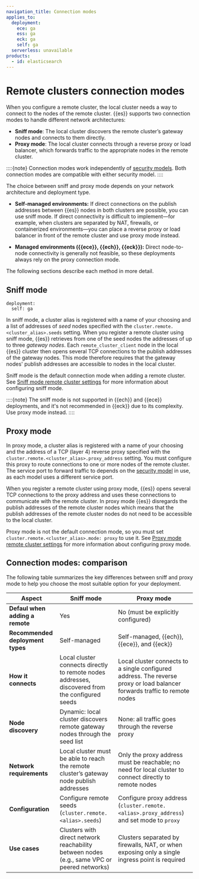 ```yaml
---
navigation_title: Connection modes
applies_to:
  deployment:
    ece: ga
    ess: ga
    eck: ga
    self: ga
  serverless: unavailable
products:
  - id: elasticsearch
---
```

# Remote clusters connection modes

When you configure a remote cluster, the local cluster needs a way to connect to the nodes of the remote cluster. {{es}} supports two connection modes to handle different network architectures:

- **Sniff mode**: The local cluster discovers the remote cluster’s gateway nodes and connects to them directly.
- **Proxy mode**: The local cluster connects through a reverse proxy or load balancer, which forwards traffic to the appropriate nodes in the remote cluster.

::::{note}
Connection modes work independently of [security models](./security-models.md). Both connection modes are compatible with either security model.
::::

The choice between sniff and proxy mode depends on your network architecture and deployment type.  

- **Self-managed environments:** If direct connections on the publish addresses between {{es}} nodes in both clusters are possible, you can use sniff mode. If direct connectivity is difficult to implement—for example, when clusters are separated by NAT, firewalls, or containerized environments—you can place a reverse proxy or load balancer in front of the remote cluster and use proxy mode instead.  

- **Managed environments ({{ece}}, {{ech}}, {{eck}}):** Direct node-to-node connectivity is generally not feasible, so these deployments always rely on the proxy connection mode.


The following sections describe each method in more detail.

## Sniff mode
```{applies_to}
deployment:
  self: ga
```

In sniff mode, a cluster alias is registered with a name of your choosing and a list of addresses of *seed* nodes specified with the `cluster.remote.<cluster_alias>.seeds` setting. When you register a remote cluster using sniff mode, {{es}} retrieves from one of the seed nodes the addresses of up to three *gateway nodes*. Each `remote_cluster_client` node in the local {{es}} cluster then opens several TCP connections to the publish addresses of the gateway nodes. This mode therefore requires that the gateway nodes' publish addresses are accessible to nodes in the local cluster.

Sniff mode is the default connection mode when adding a remote cluster. See [Sniff mode remote cluster settings](remote-clusters-settings.md#remote-cluster-sniff-settings) for more information about configuring sniff mode.

::::{note}
The sniff mode is not supported in {{ech}} and {{ece}} deployments, and it's not recommended in {{eck}} due to its complexity. Use proxy mode instead.
::::


## Proxy mode

In proxy mode, a cluster alias is registered with a name of your choosing and the address of a TCP (layer 4) reverse proxy specified with the `cluster.remote.<cluster_alias>.proxy_address` setting. You must configure this proxy to route connections to one or more nodes of the remote cluster. The service port to forward traffic to depends on the [security model](./security-models.md) in use, as each model uses a different service port.

When you register a remote cluster using proxy mode, {{es}} opens several TCP connections to the proxy address and uses these connections to communicate with the remote cluster. In proxy mode {{es}} disregards the publish addresses of the remote cluster nodes which means that the publish addresses of the remote cluster nodes do not need to be accessible to the local cluster.

Proxy mode is not the default connection mode, so you must set `cluster.remote.<cluster_alias>.mode: proxy` to use it. See [Proxy mode remote cluster settings](remote-clusters-settings.md#remote-cluster-proxy-settings) for more information about configuring proxy mode.

## Connection modes: comparison

The following table summarizes the key differences between sniff and proxy mode to help you choose the most suitable option for your deployment.

| Aspect                  | Sniff mode                                                                                       | Proxy mode                                                                                   |
|-------------------------|--------------------------------------------------------------------------------------------------|----------------------------------------------------------------------------------------------|
| **Defaul when adding a remote**             | Yes                                                                                              | No (must be explicitly configured)                                                           |
| **Recommended deployment types**    | Self-managed                                                                                     | Self-managed, {{ech}}, {{ece}}, and {{eck}}                                                  |
| **How it connects**     | Local cluster connects directly to remote nodes addresses, discovered from the configured seeds   | Local cluster connects to a single configured address. The reverse proxy or load balancer forwards traffic to remote nodes |
| **Node discovery**      | Dynamic: local cluster discovers remote gateway nodes through the seed list                      | None: all traffic goes through the reverse proxy                                                |
| **Network requirements**| Local cluster must be able to reach the remote cluster’s gateway node publish addresses          | Only the proxy address must be reachable; no need for local cluster to connect directly to remote nodes |
| **Configuration**       | Configure remote seeds (`cluster.remote.<alias>.seeds`)                                          | Configure proxy address (`cluster.remote.<alias>.proxy_address`) and set mode to `proxy`      |
| **Use cases**           | Clusters with direct network reachability between nodes (e.g., same VPC or peered networks)      | Clusters separated by firewalls, NAT, or when exposing only a single ingress point is required |
